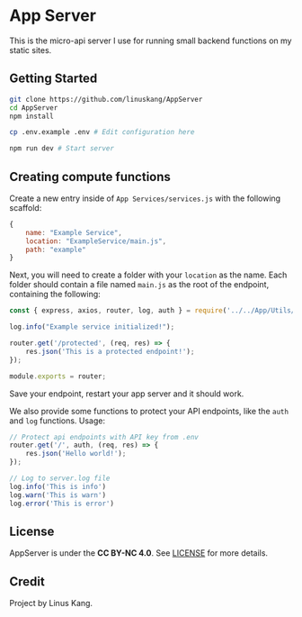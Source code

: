 # App Server

This is the micro-api server I use for running small backend functions on my static sites.

## Getting Started

```bash
git clone https://github.com/linuskang/AppServer
cd AppServer
npm install

cp .env.example .env # Edit configuration here

npm run dev # Start server
```

## Creating compute functions

Create a new entry inside of ``App Services/services.js`` with the following scaffold:

```js
{
    name: "Example Service",
    location: "ExampleService/main.js",
    path: "example"
}
```

Next, you will need to create a folder with your ``location`` as the name. Each folder should contain a file named ``main.js`` as the root of the endpoint, containing the following:

```js
const { express, axios, router, log, auth } = require('../../App/Utils/modules');

log.info("Example service initialized!");

router.get('/protected', (req, res) => {
    res.json('This is a protected endpoint!');
});

module.exports = router;
```

Save your endpoint, restart your app server and it should work.

We also provide some functions to protect your API endpoints, like the ``auth`` and ``log`` functions. Usage:

```js
// Protect api endpoints with API key from .env
router.get('/', auth, (req, res) => {
    res.json('Hello world!');
});

// Log to server.log file
log.info('This is info')
log.warn('This is warn')
log.error('This is error')
```

## License

AppServer is under the **CC BY-NC 4.0**. See [LICENSE](LICENSE) for more details.

## Credit

Project by Linus Kang.
